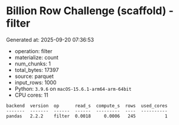 # Billion Row Challenge (scaffold) - filter

Generated at: 2025-09-20 07:36:53

- operation: filter
- materialize: count
- num_chunks: 1
- total_bytes: 17397
- source: parquet
- input_rows: 1000
- Python: `3.9.6` on `macOS-15.6.1-arm64-arm-64bit`
- CPU cores: 11

```text
backend  version  op      read_s  compute_s  rows  used_cores
-------  -------  ------  ------  ---------  ----  ----------
pandas   2.2.2    filter  0.0018     0.0006   245           1
```
